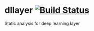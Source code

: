 # dllayer [![Build Status](https://travis-ci.org/c3sr/dllayer.svg?branch=master)](https://travis-ci.org/c3sr/dllayer)

Static analysis for deep learning layer
